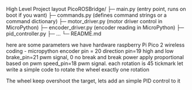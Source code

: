 High Level Project layout
PicoROSBridge/
  ├─ main.py               (entry point, runs on boot if you want)
  ├─ commands.py           (defines command strings or a command dictionary)
  ├─ motor_driver.py       (motor driver control in MicroPython)
  ├─ encoder_driver.py     (encoder reading in MicroPython)
  ├─ pid_controller.py
  ├─ ...
  └─ README.md


here are some parameters we have
hardware raspberry Pi Pico 2 wireless
coding - micropython
encoder pin = 20
direction pin=19 high and low
brake_pin=21 pwm signal, 0 no break and break power apply proportional based on pwm
speed_pin=18 pwm signal.
each rotation is 45 tickmark
let write a simple code to rotate the wheel exactly one rotation


The wheel keep overshoot the target, lets add an simple PID control to it